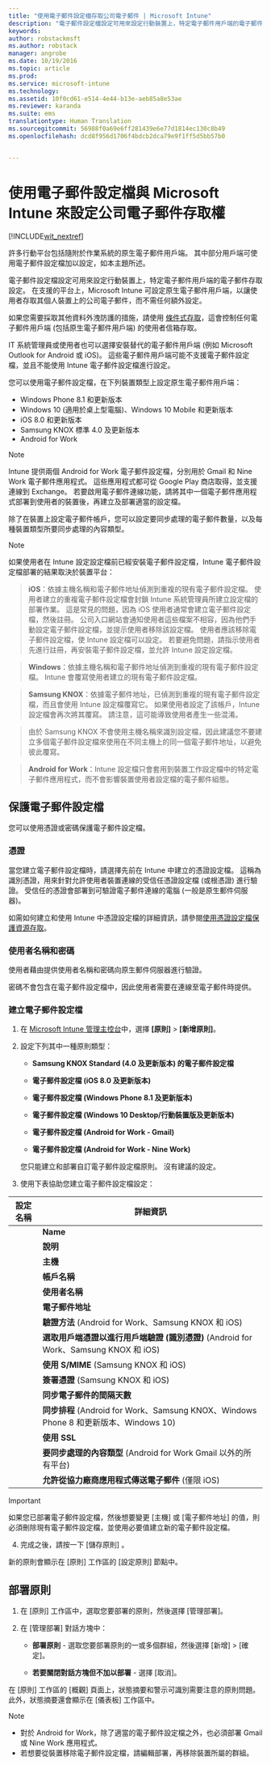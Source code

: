```yaml
---
title: "使用電子郵件設定檔存取公司電子郵件 | Microsoft Intune"
description: "電子郵件設定檔設定可用來設定行動裝置上，特定電子郵件用戶端的電子郵件存取設定。"
keywords: 
author: robstackmsft
ms.author: robstack
manager: angrobe
ms.date: 10/19/2016
ms.topic: article
ms.prod: 
ms.service: microsoft-intune
ms.technology: 
ms.assetid: 10f0cd61-e514-4e44-b13e-aeb85a8e53ae
ms.reviewer: karanda
ms.suite: ems
translationtype: Human Translation
ms.sourcegitcommit: 56988f0a69e6ff281439e6e77d1814ec130c8b49
ms.openlocfilehash: dcd8f956d1706f4bdcb2dca79e9f1ff5d5bb57b0


---
```


# <a name="configure-access-to-corporate-email-using-email-profiles-with-microsoft-intune"></a>使用電子郵件設定檔與 Microsoft Intune 來設定公司電子郵件存取權

[!INCLUDE[wit_nextref](../includes/afw_rollout_disclaimer.md)]

許多行動平台包括隨附於作業系統的原生電子郵件用戶端。 其中部分用戶端可使用電子郵件設定檔加以設定，如本主題所述。

電子郵件設定檔設定可用來設定行動裝置上，特定電子郵件用戶端的電子郵件存取設定。 在支援的平台上，Microsoft Intune 可設定原生電子郵件用戶端，以讓使用者存取其個人裝置上的公司電子郵件，而不需任何額外設定。

如果您需要採取其他資料外洩防護的措施，請使用 [條件式存取](restrict-access-to-email-and-o365-services-with-microsoft-intune.md)，這會控制任何電子郵件用戶端 (包括原生電子郵件用戶端) 的使用者信箱存取。

IT 系統管理員或使用者也可以選擇安裝替代的電子郵件用戶端 (例如 Microsoft Outlook for Android 或 iOS)。 這些電子郵件用戶端可能不支援電子郵件設定檔，並且不能使用 Intune 電子郵件設定檔進行設定。  

您可以使用電子郵件設定檔，在下列裝置類型上設定原生電子郵件用戶端：
-   Windows Phone 8.1 和更新版本
-   Windows 10 (適用於桌上型電腦)、Windows 10 Mobile 和更新版本
-   iOS 8.0 和更新版本
-   Samsung KNOX 標準 4.0 及更新版本
-   Android for Work

>[!NOTE]
>Intune 提供兩個 Android for Work 電子郵件設定檔，分別用於 Gmail 和 Nine Work 電子郵件應用程式。 這些應用程式都可從 Google Play 商店取得，並支援連線到 Exchange。 若要啟用電子郵件連線功能，請將其中一個電子郵件應用程式部署到使用者的裝置後，再建立及部署適當的設定檔。

除了在裝置上設定電子郵件帳戶，您可以設定要同步處理的電子郵件數量，以及每種裝置類型所要同步處理的內容類型。

>[!NOTE]
>
>如果使用者在 Intune 設定設定檔前已經安裝電子郵件設定檔，Intune 電子郵件設定檔部署的結果取決於裝置平台：

>**iOS**：依據主機名稱和電子郵件地址偵測到重複的現有電子郵件設定檔。 使用者建立的重複電子郵件設定檔會封鎖 Intune 系統管理員所建立設定檔的部署作業。 這是常見的問題，因為 iOS 使用者通常會建立電子郵件設定檔，然後註冊。 公司入口網站會通知使用者這些檔案不相容，因為他們手動設定電子郵件設定檔，並提示使用者移除該設定檔。 使用者應該移除電子郵件設定檔，使 Intune 設定檔可以設定。 若要避免問題，請指示使用者先進行註冊，再安裝電子郵件設定檔，並允許 Intune 設定設定檔。

>**Windows**：依據主機名稱和電子郵件地址偵測到重複的現有電子郵件設定檔。 Intune 會覆寫使用者建立的現有電子郵件設定檔。

>**Samsung KNOX**：依據電子郵件地址，已偵測到重複的現有電子郵件設定檔，而且會使用 Intune 設定檔覆寫它。 如果使用者設定了該帳戶，Intune 設定檔會再次將其覆寫。 請注意，這可能導致使用者產生一些混淆。

>由於 Samsung KNOX 不會使用主機名稱來識別設定檔，因此建議您不要建立多個電子郵件設定檔來使用在不同主機上的同一個電子郵件地址，以避免彼此覆寫。

>**Android for Work**：Intune 設定檔只會套用到裝置工作設定檔中的特定電子郵件應用程式，而不會影響裝置使用者設定檔的電子郵件組態。


## <a name="secure-email-profiles"></a>保護電子郵件設定檔
您可以使用憑證或密碼保護電子郵件設定檔。

### <a name="certificates"></a>憑證
當您建立電子郵件設定檔時，請選擇先前在 Intune 中建立的憑證設定檔。 這稱為識別憑證，用來針對允許使用者裝置連線的受信任憑證設定檔 (或根憑證) 進行驗證。 受信任的憑證會部署到可驗證電子郵件連線的電腦 (一般是原生郵件伺服器)。

如需如何建立和使用 Intune 中憑證設定檔的詳細資訊，請參閱[使用憑證設定檔保護資源存取](secure-resource-access-with-certificate-profiles.md)。

### <a name="user-name-and-password"></a>使用者名稱和密碼
使用者藉由提供使用者名稱和密碼向原生郵件伺服器進行驗證。

密碼不會包含在電子郵件設定檔中，因此使用者需要在連線至電子郵件時提供。

### <a name="create-an-email-profile"></a>建立電子郵件設定檔

1.  在 [Microsoft Intune 管理主控台](https://manage.microsoft.com)中，選擇 **[原則]** &gt; **[新增原則]**。

2.  設定下列其中一種原則類型：

    -   **Samsung KNOX Standard (4.0 及更新版本) 的電子郵件設定檔**

    -   **電子郵件設定檔 (iOS 8.0 及更新版本)**

    -   **電子郵件設定檔 (Windows Phone 8.1 及更新版本)**

    -   **電子郵件設定檔 (Windows 10 Desktop/行動裝置版及更新版本)**

    -   **電子郵件設定檔 (Android for Work - Gmail)**

    -   **電子郵件設定檔 (Android for Work - Nine Work)**

    您只能建立和部署自訂電子郵件設定檔原則。 沒有建議的設定。

3.  使用下表協助您建立電子郵件設定檔設定：

|設定名稱 | 詳細資訊|
| ----------- | --------------- |
    |**Name**|電子郵件設定檔的唯一名稱。|
    |**說明**|可協助您識別此設定檔的描述。|
    |**主機**|您公司伺服器的主機名稱，用來裝載原生電子郵件服務。|
    |**帳戶名稱**|在使用者裝置上向使用者顯示的電子郵件帳戶顯示名稱。|
    |**使用者名稱**|取得電子郵件帳戶使用者名稱的方式。 選取內部部署 Exchange Server 的 **Username**，或選取 Office 365 的**使用者主體名稱**。|
    |**電子郵件地址**|每個裝置上使用者的電子郵件地址的產生方式。 選取 [主要 SMTP 位址]，使用主要 SMTP 位址以登入 Exchange；或使用 [使用者主體名稱]，將完整主體名稱作為電子郵件地址。|
    |**驗證方法** (Android for Work、Samsung KNOX 和 iOS)|選取 [使用者名稱和密碼] 或 [憑證] 作為電子郵件設定檔所使用的驗證方法。|
    |**選取用戶端憑證以進行用戶端驗證 (識別憑證)** (Android for Work、Samsung KNOX 和 iOS)|選取先前建立的用戶端 SCEP 憑證，以用來驗證 Exchange 連線。 如需如何使用 Intune 中憑證設定檔的詳細資訊，請參閱[使用憑證設定檔保護資源存取](secure-resource-access-with-certificate-profiles.md)。 只有在驗證方法是 [憑證] 時，才會顯示此選項。|
    |**使用 S/MIME** (Samsung KNOX 和 iOS)|使用 S/MIME 加密傳送外寄電子郵件。|
    |**簽署憑證** (Samsung KNOX 和 iOS)|選取將用來簽署外寄電子郵件的簽署憑證。 只有在選取 [Use S/MIME (使用 S/MIME)] 時，才會顯示此選項。|
    |**同步電子郵件的間隔天數**|您想要同步處理電子郵件的天數，或選取 [無限制] 同步處理所有可用的電子郵件。|
    |**同步排程** (Android for Work、Samsung KNOX、Windows Phone 8 和更新版本、Windows 10)|選取裝置用來同步處理 Exchange Server 中資料的排程。 您也可以選取 [郵件送達時] 以在資料到達時立即同步處理資料，或 [手動 (使用此方式，裝置使用者必須啟動同步處理)]。|
    |**使用 SSL**|傳送電子郵件、接收電子郵件以及與 Exchange Server 進行通訊時，請使用 Secure Sockets Layer (SSL) 通訊。 對於執行 Samsung KNOX 4.0 或更新版本的裝置，您必須匯出 Exchange Server 的 SSL 憑證，並在 Intune 中將其部署為 Android 信任的憑證設定檔。 Intune 不支援存取此憑證 (若此憑證以其他方法安裝到 Exchange Server 上)。|
    |**要同步處理的內容類型** (Android for Work Gmail 以外的所有平台)|選取您想要與裝置同步處理的內容類型。|
    |**允許從協力廠商應用程式傳送電子郵件** (僅限 iOS)|允許使用者選取此設定檔作為預設的帳戶來傳送電子郵件，以及允許在原生電子郵件應用程式中開啟協力廠商應用程式以開啟電子郵件，例如，將檔案附加至電子郵件。|

> [!IMPORTANT]
>
> 如果您已部署電子郵件設定檔，然後想要變更 [主機] 或 [電子郵件地址] 的值，則必須刪除現有電子郵件設定檔，並使用必要值建立新的電子郵件設定檔。

4.  完成之後，請按一下 [儲存原則] 。

新的原則會顯示在 [原則]  工作區的 [設定原則]  節點中。

## <a name="deploy-the-policy"></a>部署原則

1.  在 [原則] 工作區中，選取您要部署的原則，然後選擇 [管理部署]。

2.  在 [管理部署]  對話方塊中：

    -   **部署原則** - 選取您要部署原則的一或多個群組，然後選擇 [新增] &gt; [確定]。

    -   **若要關閉對話方塊但不加以部署** - 選擇 [取消]。

在 [原則]  工作區的 [概觀]  頁面上，狀態摘要和警示可識別需要注意的原則問題。 此外，狀態摘要還會顯示在 [儀表板] 工作區中。

> [!NOTE]
> - 對於 Android for Work，除了適當的電子郵件設定檔之外，也必須部署 Gmail 或 Nine Work 應用程式。
> - 若想要從裝置移除電子郵件設定檔，請編輯部署，再移除裝置所屬的群組。



<!--HONumber=Nov16_HO1-->


